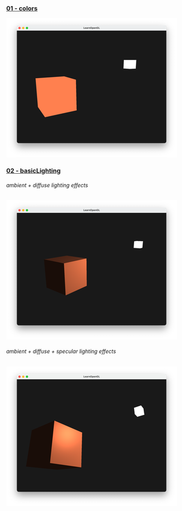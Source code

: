 ### [01 - colors](https://github.com/mkillewald/learnOpenGL/tree/main/02%20-%20Lighting/01%20-%20colors)   
![colors](https://github.com/mkillewald/learnOpenGL/blob/main/images/colors.png)   

### [02 - basicLighting](https://github.com/mkillewald/learnOpenGL/tree/main/02%20-%20Lighting/02%20-%20basicLighting)  
###### ambient + diffuse lighting effects
![ambient+diffuse](https://github.com/mkillewald/learnOpenGL/blob/main/images/ambient+diffuse.png)   
###### ambient + diffuse + specular lighting effects
![ambient+diffuse+specular](https://github.com/mkillewald/learnOpenGL/blob/main/images/ambient+diffuse+specular.png)

